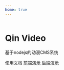 ```yaml
---
home: true
---
```


<div class='bg'>
  <img class='bg-cover' :src="$withBase('/video.jpg')">
</div>

<div class="content">
  <h1 class='titleText'>Qin Video</h1>
  <p class='info'>基于nodejs的动漫CMS系统</p>
  <div class="list">
    <router-link to="/docs/" class="action-button">使用文档</router-link>
     <a class='link-button' href='http://demo.qinvideo.org'>前端演示</a>
     <a class='link-button' href='http://demo.qinvideo.org/backend'>后端演示</a>
  </div>
</div>
